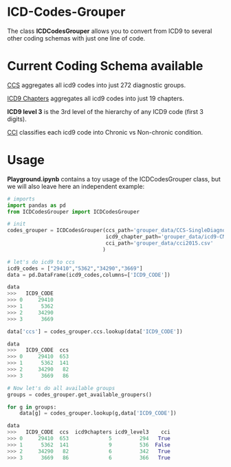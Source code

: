 # ICD-Codes-Grouper
 
The class **ICDCodesGrouper** allows you to convert from ICD9 to several other coding schemas with just one line of code.

# Current Coding Schema available

[CCS](https://www.hcup-us.ahrq.gov/toolssoftware/ccs/ccs.jsp) aggregates all icd9 codes into just 272 diagnostic groups.

[ICD9 Chapters](https://icd.codes/icd9cm) aggregates all icd9 codes into just 19 chapters.

**ICD9 level 3** is the 3rd level of the hierarchy of any ICD9 code (first 3 digits).

[CCI](https://www.hcup-us.ahrq.gov/toolssoftware/chronic/chronic.jsp) classifies each icd9 code into Chronic vs Non-chronic condition.


# Usage

**Playground.ipynb** contains a toy usage of the ICDCodesGrouper class, but we will also leave here an independent example:

```python
# imports
import pandas as pd
from ICDCodesGrouper import ICDCodesGrouper

# init
codes_grouper = ICDCodesGrouper(ccs_path='grouper_data/CCS-SingleDiagnosisGrouper.txt',
                                icd9_chapter_path='grouper_data/icd9-CM-code-chapter-en=PT.csv',
                                cci_path='grouper_data/cci2015.csv'
                               )

# let's do icd9 to ccs
icd9_codes = ["29410","5362","34290","3669"]
data = pd.DataFrame(icd9_codes,columns=['ICD9_CODE'])

data
>>>   ICD9_CODE
>>> 0     29410
>>> 1      5362
>>> 2     34290
>>> 3      3669

data['ccs'] = codes_grouper.ccs.lookup(data['ICD9_CODE'])

data
>>>   ICD9_CODE  ccs
>>> 0     29410  653
>>> 1      5362  141
>>> 2     34290   82
>>> 3      3669   86

# Now let's do all available groups
groups = codes_grouper.get_available_groupers()

for g in groups:
    data[g] = codes_grouper.lookup(g,data['ICD9_CODE'])

data
>>>   ICD9_CODE  ccs  icd9chapters icd9_level3    cci
>>> 0     29410  653             5         294   True
>>> 1      5362  141             9         536  False
>>> 2     34290   82             6         342   True
>>> 3      3669   86             6         366   True
```
